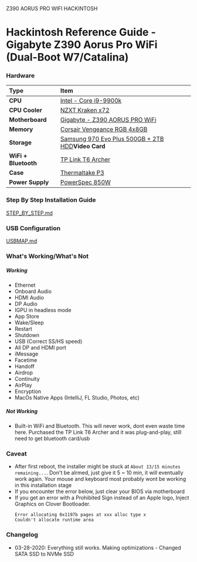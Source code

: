 Z390 AORUS PRO WIFI HACKINTOSH

# Hackintosh Reference Guide - Gigabyte Z390 Aorus Pro WiFi (Dual-Boot W7/Catalina)

### Hardware

Type|Item
:----|:----
**CPU** |[Intel - Core i9-9900k](https://www.google.com/search?q=intel+i9+9900k&oq=intel+i9+9900k&aqs=chrome..69i57j0l7.6112j0j7&sourceid=chrome&ie=UTF-8)
**CPU Cooler** |[NZXT Kraken x72](https://www.google.com/search?sxsrf=ALeKk01rc9oG02qpaqgyVy4rSe-dM_xKDw%3A1585447671952&ei=9wKAXtTgOc3WtAaV6bOACQ&q=nzxt+kraken+x72&oq=nzxt+kra&gs_lcp=CgZwc3ktYWIQARgBMgQIIxAnMgUIABCRAjIFCAAQkQIyCggAEIMBEBQQhwIyBAgAEEMyBwgAEBQQhwIyBQgAEIMBMgIIADICCAAyAggAOgQIABBHULcTWNYuYIE8aANwA3gAgAG2CYgBxheSAQ0wLjEuNC0xLjIuMC4xmAEAoAEBqgEHZ3dzLXdpeg&sclient=psy-ab) 
**Motherboard** | [Gigabyte - Z390 AORUS PRO WiFi](https://shopee.com.my/product/18799831/1830724338)
**Memory** | [Corsair Vengeance RGB 4x8GB](https://www.google.com/search?sxsrf=ALeKk00ypf0eSWDMoLR2dXSoWzNEeZUoBw%3A1585448934617&ei=5geAXq6jJduqtQaIg4roDg&q=corsair+vengeance+rgb&oq=corsair+vengeance+rgb&gs_lcp=CgZwc3ktYWIQAzIHCAAQFBCHAjICCAAyAggAMgIIADICCAAyAggAMgIIADICCAAyAggAMgIIAFD1xgJY9s0CYJLUAmgAcAB4AIABugqIAbwckgEJNC0xLjEuMC4ymAEAoAEBqgEHZ3dzLXdpeg&sclient=psy-ab&ved=0ahUKEwiurrrE0b7oAhVbVc0KHYiBAu0Q4dUDCAs&uact=5)
**Storage** | [Samsung 970 Evo Plus 500GB + 2TB HDD](https://www.google.com/search?sxsrf=ALeKk03f5iS-k1aUfq2qOX5BZKaYIxdJ5A%3A1585447765138&ei=VQOAXr-DCNnRtAaN36_IAg&q=Samsung+970+Evo+Plus+500GB&oq=Samsung+970+Evo+Plus+500GB&gs_lcp=CgZwc3ktYWIQAzICCAAyAggAMgYIABAIEB4yBggAEAgQHjIGCAAQCBAeMgYIABAIEB4yBggAEAgQHjIGCAAQCBAeMgUIABDNAjIFCAAQzQI6BAgAEEc6BggAEAcQHjoICAAQCBAHEB5Q2LoBWIvoAWCc7QFoAHACeACAAfsIiAHwKJIBDTAuMi4xLjEuNi0xLjOYAQCgAQGqAQdnd3Mtd2l6&sclient=psy-ab&ved=0ahUKEwj_geeWzb7oAhXZKM0KHY3vCykQ4dUDCAs&uact=5)**Video Card** | Radeon RX 580 8 GB (about:blank)
**WiFi + Bluetooth** | [TP Link T6 Archer](https://www.google.com/search?sxsrf=ALeKk03myLcsAbUj3mdOLpnb2KmdhluryA%3A1585447944900&ei=CASAXvnDNpjStQbpnKLwBA&q=tp+link+t6+archerwifi+card&oq=tp+link+t6+archerwifi+card&gs_lcp=CgZwc3ktYWIQAzoECAAQRzoHCCMQsAIQJzoECAAQDToHCAAQFBCHAjoCCAA6BggAEAcQHjoICAAQCBAHEB46BQgAEM0COgQIIRAKUJQqWLVaYOdeaABwA3gAgAHTBYgB5x6SAQ0wLjMuNC4xLjIuMS4xmAEBoAEBqgEHZ3dzLXdpeg&sclient=psy-ab&ved=0ahUKEwj558Lszb7oAhUYac0KHWmOCE4Q4dUDCAs&uact=5)
**Case** | [Thermaltake P3](https://www.google.com/search?q=Thermaltake+P3&oq=Thermaltake+P3&aqs=chrome..69i57j35i39j0l6.627j0j9&sourceid=chrome&ie=UTF-8)
**Power Supply** | [PowerSpec 850W](https://www.google.com/search?sxsrf=ALeKk0305HFlW6lfHMq-_NQCmiUlt-oFOA%3A1585448044678&ei=bASAXqeIKdq3tAbjt6_wDA&q=powerspec+850w+rgb&oq=opwerspec+850+w&gs_lcp=CgZwc3ktYWIQAxgAUABYAGC0EWgAcAB4AIABAIgBAJIBAJgBAKoBB2d3cy13aXo&sclient=psy-ab)



### Step By Step Installation Guide

[STEP_BY_STEP.md](STEP_BY_STEP.md)

### USB Configuration

[USBMAP.md](USBMAP.md)

### What's Working/What's Not

##### Working
- Ethernet
- Onboard Audio
- HDMI Audio
- DP Audio
- IGPU in headless mode
- App Store
- Wake/Sleep
- Restart
- Shutdown
- USB (Correct SS/HS speed)
- All DP and HDMI port
- iMessage
- Facetime
- Handoff
- Airdrop
- Continuity
- AirPlay
- Encryption
- MacOs Native Apps (IntelliJ, FL Studio, Photos, etc)

##### Not Working
- Built-in WiFi and Bluetooth. This will never work, dont even waste time here. Purchased the TP Link T6 Archer and it was plug-and-play, still need to get bluetooth card/usb

### Caveat
- After first reboot, the installer might be stuck at `About 13/15 minutes remaining...`. Don't be alrmed, just give it 5 ~ 10 min, it will eventually work again. Your mouse and keyboard most probably wont be working in this installation stage
- If you encounter the error below, just clear your BIOS via motherboard
- If you get an error with a Prohibited Sign instead of an Apple logo, Inject Graphics on Clover Bootloader.
	```
	Error allocating 0x1197b pages at xxx alloc type x
	Couldn't allocate runtime area
	```


### Changelog

- 03-28-2020: Everything still works. Making optimizations - Changed SATA SSD to NVMe SSD 
